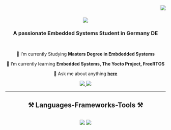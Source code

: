 <img align="right" src="https://visitor-badge.laobi.icu/badge?page_id=Ibrahim1Hassan.Ibrahim1Hassan" />

<h1 align="center">
    <img src="https://readme-typing-svg.herokuapp.com/?font=Righteous&size=35&center=true&vCenter=true&width=500&height=70&duration=4000&lines=Hi+There!+👋;+I'm+Ibrahim!;" />
</h1>

<h3 align="center">A passionate Embedded Systems Student in Germany DE</h3>

<br/>

<div align="center">
 
 🔭 I’m currently Studying **Masters Degree in Embdedded Systems**
 
 🌱 I’m currently learning **Embedded Systems, The Yocto Project, FreeRTOS**

💬 Ask me about anything **[here](https://github.com/Ibrahim1Hassan/Ibrahim1Hassan/issues)**


 </div>
 
<div align="center"> 
  <a href="mailto:hema.rashad@gmail.com">
    <img src="https://img.shields.io/badge/Gmail-333333?style=for-the-badge&logo=gmail&logoColor=red" />
  </a>
  <a href="https://www.xing.com/profile/Ibrahim_Hassan049862" target="_blank">
    <img src="https://img.shields.io/badge/xing-%23006567.svg?style=for-the-badge&logo=xing&logoColor=white" target="_blank" />
  </a>
</div>

 <hr/>
 
<h2 align="center">⚒️ Languages-Frameworks-Tools ⚒️</h2>
<br/>
<div align="center">
    <img src="https://skillicons.dev/icons?i=bash,c,cmake,eclipse,git,vscode,github" />
    <img src="https://skillicons.dev/icons?i=py,raspberrypi,ros,stackoverflow,linux,matlab,opencv,r" /><br>
</div>

<br/>

